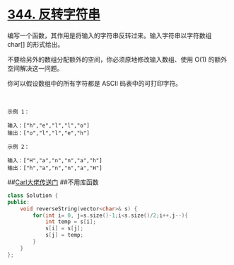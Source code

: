 # [344. 反转字符串](https://leetcode-cn.com/problems/reverse-string/)

编写一个函数，其作用是将输入的字符串反转过来。输入字符串以字符数组 char[] 的形式给出。

不要给另外的数组分配额外的空间，你必须原地修改输入数组、使用 O(1) 的额外空间解决这一问题。

你可以假设数组中的所有字符都是 ASCII 码表中的可打印字符。

 
```
示例 1：

输入：["h","e","l","l","o"]
输出：["o","l","l","e","h"]
```
```
示例 2：

输入：["H","a","n","n","a","h"]
输出：["h","a","n","n","a","H"]
```

##[Carl大佬传送门](https://mp.weixin.qq.com/s?__biz=MzUxNjY5NTYxNA==&mid=2247484360&idx=1&sn=8082140e81c1fbfbcf31505df302cc4a&chksm=f9a23099ced5b98f5ef5a26e593f9f3be2cbac3619d17460fe35706f0265c0a030196505370f&scene=126&sessionid=1599092224&key=894f956096063b603939a2b68cf4be9c50d525bb9f906e85b422a62cb6aec844598c243f74db84a3e4ca95fae268bfc35f5d6099d87d0e70ade266495d63e392ffc1635176b8be833e743e37e57ff7e0ca59a580efcca23fe7f5b50e926638613b2fbf22bf73651595937f43d17603a4a6716edc15dd435cd1f11df256727408&ascene=1&uin=MTIwODE0NDM2Mw%3D%3D&devicetype=Windows+10+x64&version=62090529&lang=zh_CN&exportkey=ATRZAcZvwc47qTzgMuWz4%2BQ%3D&pass_ticket=b7EdxwZ9mS8%2BcvTDhdjW4q%2FS03mWLrd7wHGoErwD0aClce3Z2zoIZocp53sKulbn)
##不用库函数


```C++
class Solution {
public:
    void reverseString(vector<char>& s) {
        for(int i= 0, j=s.size()-1;i<s.size()/2;i++,j--){
            int temp = s[i];
            s[i] = s[j];
            s[j] = temp;
        }
    }
};
```
